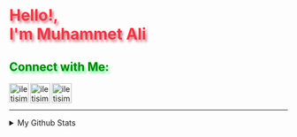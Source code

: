 
<h1 align="left" style="color:#e63946;text-shadow: 3px 4px 4px rgba(205, 50, 70, 0.7);">Hello!,<br>I'm Muhammet Ali</h1>

<h2 style="color:Green;text-shadow: 3px 4px 4px rgba(0, 250, 70, 0.7)"> Connect with Me: </h2>

[<img align="left" alt="iletisim | Telegram" width="35px" src="https://www.svgrepo.com/show/473804/telegram.svg" />][Telegram]
[<img align="left" alt="iletisim | Instagram" width="36px" src="https://www.svgrepo.com/show/433541/instagram-f.svg" />][Instagram]
[<img align="left" alt="iletisim | X" width="36px" src="https://upload.wikimedia.org/wikipedia/commons/c/cc/X_icon.svg" />][X]

<br />
<br />

---

<details>
  <summary>My Github Stats</summary>
<a href="https://github.com/mapekdemir/github-readme-stats"><img align="center" src="https://github-readme-stats.vercel.app/api?username=mapekdemir&show_icons=true&include_all_commits=true&theme=buefy&hide_border=true" alt="mapekdemir's github stats" /></a> 
<a href="https://github.com/mapekdemir/github-readme-stats"><img align="center" src="https://github-readme-stats.vercel.app/api/top-langs/?username=mapekdemir&layout=compact&theme=buefy&hide_border=true" /></a>
</details>


  
[Telegram]: https://www.t.me/mapekdemir
[Instagram]: https://instagram.com/mapekdemir
[X]: https://x.com/mapekdemir
